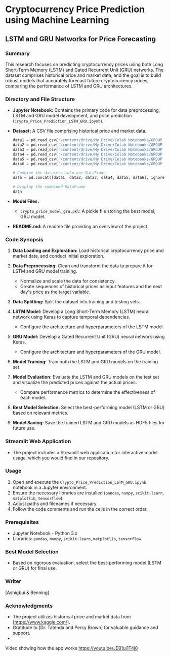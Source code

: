 # Cryptocurrency Price Prediction using Machine Learning

## LSTM and GRU Networks for Price Forecasting

### Summary

This research focuses on predicting cryptocurrency prices using both Long Short-Term Memory (LSTM) and Gated Recurrent Unit (GRU) networks. The dataset comprises historical price and market data, and the goal is to build robust models that accurately forecast future cryptocurrency prices, comparing the performance of LSTM and GRU architectures.

### Directory and File Structure

- **Jupyter Notebook:** Contains the primary code for data preprocessing, LSTM and GRU model development, and price prediction (`Crypto_Price_Prediction_LSTM_GRU.ipynb`).
- **Dataset:** A CSV file comprising historical price and market data.

    ```python
    data1 = pd.read_csv('/content/drive/My Drive/Colab Notebooks/GROUP 15 _ FINAL PROJECT/coin_XRP.csv')
    data2 = pd.read_csv('/content/drive/My Drive/Colab Notebooks/GROUP 15 _ FINAL PROJECT/coin_USDCoin.csv')
    data3 = pd.read_csv('/content/drive/My Drive/Colab Notebooks/GROUP 15 _ FINAL PROJECT/coin_Tether.csv')
    data4 = pd.read_csv('/content/drive/My Drive/Colab Notebooks/GROUP 15 _ FINAL PROJECT/coin_Solana.csv')
    data5 = pd.read_csv('/content/drive/My Drive/Colab Notebooks/GROUP 15 _ FINAL PROJECT/coin_Ethereum.csv')
    data6 = pd.read_csv('/content/drive/My Drive/Colab Notebooks/GROUP 15 _ FINAL PROJECT/coin_Bitcoin.csv')
    
    # Combine the datasets into one DataFrame
    data = pd.concat([data1, data2, data3, data4, data5, data6], ignore_index=True)
    
    # Display the combined DataFrame
    data
    ```
  
- **Model Files:**
  - `crypto_price_model_gru.pkl`: A pickle file storing the best model, GRU model.
- **README.md:** A readme file providing an overview of the project.

### Code Synopsis

1. **Data Loading and Exploration:** Load historical cryptocurrency price and market data, and conduct initial exploration.

2. **Data Preprocessing:** Clean and transform the data to prepare it for LSTM and GRU model training.
   - Normalize and scale the data for consistency.
   - Create sequences of historical prices as input features and the next day's price as the target variable.

3. **Data Splitting:** Split the dataset into training and testing sets.

4. **LSTM Model:** Develop a Long Short-Term Memory (LSTM) neural network using Keras to capture temporal dependencies.
   - Configure the architecture and hyperparameters of the LSTM model.

5. **GRU Model:** Develop a Gated Recurrent Unit (GRU) neural network using Keras.
   - Configure the architecture and hyperparameters of the GRU model.

6. **Model Training:** Train both the LSTM and GRU models on the training set.

7. **Model Evaluation:** Evaluate the LSTM and GRU models on the test set and visualize the predicted prices against the actual prices.
   - Compare performance metrics to determine the effectiveness of each model.

8. **Best Model Selection:** Select the best-performing model (LSTM or GRU) based on relevant metrics.

9. **Model Saving:** Save the trained LSTM and GRU models as HDF5 files for future use.

### Streamlit Web Application

- The project includes a Streamlit web application for interactive model usage, which you would find in our repository.

### Usage

1. Open and execute the `Crypto_Price_Prediction_LSTM_GRU.ipynb` notebook in a Jupyter environment.
2. Ensure the necessary libraries are installed (`pandas`, `numpy`, `scikit-learn`, `matplotlib`, `tensorflow`).
3. Adjust paths and filenames if necessary.
4. Follow the code comments and run the cells in the correct order.

### Prerequisites

- Jupyter Notebook - Python 3.x
- Libraries: `pandas`, `numpy`, `scikit-learn`, `matplotlib`, `tensorflow`

### Best Model Selection

- Based on rigorous evaluation, select the best-performing model (LSTM or GRU) for final use.

### Writer

[Ashigbui & Benning]

### Acknowledgments

- The project utilizes historical price and market data from [https://www.kaggle.com/].
- Gratitude to [Dr. Tatenda and Percy Brown] for valuable guidance and support.
- 

Video showing how the app works
https://youtu.be/JEB1uj1T4j0
